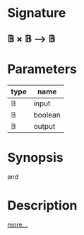 # Signature
## 𝔹 × 𝔹 ⟶ 𝔹

# Parameters

| type | name |
|------|------|
|𝔹|input|
|𝔹|boolean|
|𝔹|output|

# Synopsis
and

# Description

[more...](https://en.wikipedia.org/wiki/Logical_conjunction)